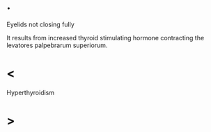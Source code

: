 # .

Eyelids not closing fully

It results from increased thyroid stimulating hormone contracting the levatores palpebrarum superiorum.

# <

Hyperthyroidism

# >
